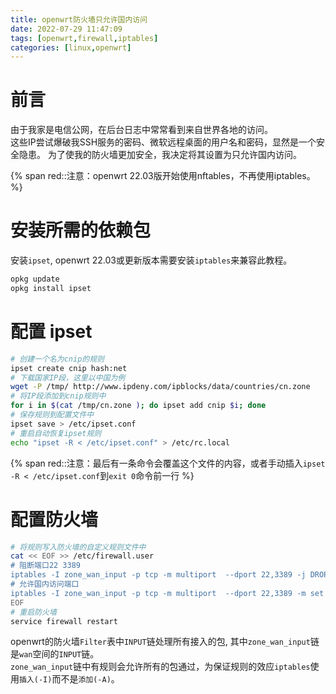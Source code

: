 ```yaml
---
title: openwrt防火墙只允许国内访问
date: 2022-07-29 11:47:09
tags: [openwrt,firewall,iptables]
categories: [linux,openwrt]
---
```

# 前言
由于我家是电信公网，在后台日志中常常看到来自世界各地的访问。  
这些IP尝试爆破我SSH服务的密码、微软远程桌面的用户名和密码，显然是一个安全隐患。
为了使我的防火墙更加安全，我决定将其设置为只允许国内访问。

{% span red::注意：openwrt 22.03版开始使用nftables，不再使用iptables。 %}

# 安装所需的依赖包
安装`ipset`, openwrt 22.03或更新版本需要安装`iptables`来兼容此教程。

```sh
opkg update
opkg install ipset
```

# 配置 ipset

```sh
# 创建一个名为cnip的规则
ipset create cnip hash:net
# 下载国家IP段，这里以中国为例
wget -P /tmp/ http://www.ipdeny.com/ipblocks/data/countries/cn.zone
# 将IP段添加到cnip规则中
for i in $(cat /tmp/cn.zone ); do ipset add cnip $i; done
# 保存规则到配置文件中
ipset save > /etc/ipset.conf
# 重启自动恢复ipset规则
echo "ipset -R < /etc/ipset.conf" > /etc/rc.local
```

{% span red::注意：最后有一条命令会覆盖这个文件的内容，或者手动插入`ipset -R < /etc/ipset.conf`到`exit 0`命令前一行 %}

# 配置防火墙

```sh
# 将规则写入防火墙的自定义规则文件中
cat << EOF >> /etc/firewall.user
# 阻断端口22 3389
iptables -I zone_wan_input -p tcp -m multiport  --dport 22,3389 -j DROP
# 允许国内访问端口
iptables -I zone_wan_input -p tcp -m multiport  --dport 22,3389 -m set --match-set cnip src -j ACCEPT
EOF
# 重启防火墙
service firewall restart
```

openwrt的防火墙`Filter`表中`INPUT`链处理所有接入的包, 其中`zone_wan_input`链是`wan`空间的`INPUT`链。  
`zone_wan_input`链中有规则会允许所有的包通过，为保证规则的效应`iptables`使用`插入(-I)`而不是`添加(-A)`。
